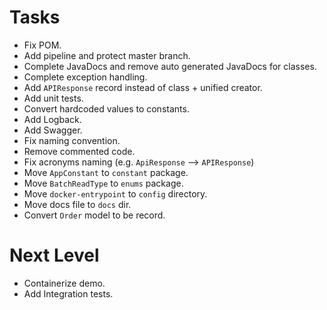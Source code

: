 # Tasks
- Fix POM.
- Add pipeline and protect master branch.
- Complete JavaDocs and remove auto generated JavaDocs for classes.
- Complete exception handling.
- Add `APIResponse` record instead of class + unified creator.
- Add unit tests.
- Convert hardcoded values to constants.
- Add Logback.
- Add Swagger.
- Fix naming convention.
- Remove commented code.
- Fix acronyms naming (e.g. `ApiResponse` --> `APIResponse`)
- Move `AppConstant` to `constant` package.
- Move `BatchReadType` to `enums` package.
- Move `docker-entrypoint` to `config` directory.
- Move docs file to `docs` dir.
- Convert `Order` model to be record.
# Next Level
- Containerize demo.
- Add Integration tests.
